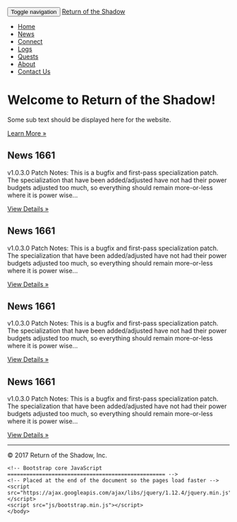 <!DOCTYPE HTML>
<html lang="en">
    <head>
        <meta charset="utf-8">
        <meta http-equiv="X-UA-Compatible" content="IE=edge">
        <meta name="viewport" content="width=device-width, initial-scale=1">
        <title>Return of the Shadow</title>
        <link href="css/bootstrap.min.css" rel="stylesheet">
    </head>
    <body>
    <nav class="navbar navbar-inverse navbar-fixed-top">
      <div class="container">
        <div class="navbar-header">
          <button type="button" class="navbar-toggle collapsed" data-toggle="collapse" data-target="#navbar" aria-expanded="false" aria-controls="navbar">
            <span class="sr-only">Toggle navigation</span>
            <span class="icon-bar"></span>
            <span class="icon-bar"></span>
            <span class="icon-bar"></span>
          </button>
          <a class="navbar-brand" href="#">Return of the Shadow</a>
        </div>
        <div id="navbar" class="navbar-collapse collapse">
          <ul class="nav navbar-nav">
            <li class="active"><a href="#">Home</a></li>
            <li><a href="#about">News</a></li>
            <li><a href="#contact">Connect</a></li>
              <li><a href="#contact">Logs</a></li>
              <li><a href="quests.md">Quests</a></li>
              <li><a href="#contact">About</a></li>
              <li><a href="#contact">Contact Us</a></li>
          </ul>
        </div><!--/.nav-collapse -->
      </div>
    </nav>
    <!-- Main jumbotron on home page -->
    <div class="jumbotron">
        <div class="container">
            <h1>Welcome to Return of the Shadow!</h1>
            <p>Some sub text should be displayed here for the website.</p>
            <p><a class="btn btn-primary btn-lg" href="#" role="button">Learn More &raquo;</a></p>
        </div>
    </div>
    <div class="container">
            <div class="row">
                <div class="col-md-4">
                    <h2>News 1661</h2>
                    <p>v1.0.3.0 Patch Notes: This is a bugfix and first-pass specialization patch. The specialization that have been added/adjusted have not had their power budgets adjusted too much, so everything should remain more-or-less where it is power wise...</p>
                    <p><a class="btn btn-default" href="#" role="button">View Details &raquo;</a></p>
                </div>
                <div class="col-md-4">
                    <h2>News 1661</h2>
                    <p>v1.0.3.0 Patch Notes: This is a bugfix and first-pass specialization patch. The specialization that have been added/adjusted have not had their power budgets adjusted too much, so everything should remain more-or-less where it is power wise...</p>
                    <p><a class="btn btn-default" href="#" role="button">View Details &raquo;</a></p>
                </div>
                <div class="col-md-4">
                    <h2>News 1661</h2>
                    <p>v1.0.3.0 Patch Notes: This is a bugfix and first-pass specialization patch. The specialization that have been added/adjusted have not had their power budgets adjusted too much, so everything should remain more-or-less where it is power wise...</p>
                    <p><a class="btn btn-default" href="#" role="button">View Details &raquo;</a></p>
                </div>
                <div class="col-md-4">
                    <h2>News 1661</h2>
                    <p>v1.0.3.0 Patch Notes: This is a bugfix and first-pass specialization patch. The specialization that have been added/adjusted have not had their power budgets adjusted too much, so everything should remain more-or-less where it is power wise...</p>
                    <p><a class="btn btn-default" href="#" role="button">View Details &raquo;</a></p>
                </div>
            </div>
        <hr>
        <footer>
            <p>&copy; 2017 Return of the Shadow, Inc.</p>
        </footer>
    </div>

    <!-- Bootstrap core JavaScript
    ================================================== -->
    <!-- Placed at the end of the document so the pages load faster -->
    <script src="https://ajax.googleapis.com/ajax/libs/jquery/1.12.4/jquery.min.js"></script>
    <script src="js/bootstrap.min.js"></script>
    </body>
</html>
